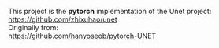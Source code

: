 This project is the **pytorch** implementation of the Unet project: \
https://github.com/zhixuhao/unet \
Originally from: \
https://github.com/hanyoseob/pytorch-UNET